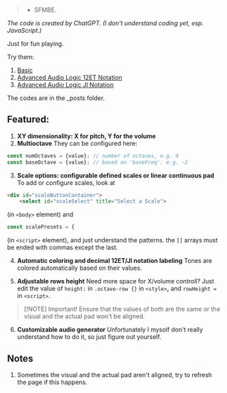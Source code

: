 > - SFMBE.

*The code is created by ChatGPT. (I don't understand coding yet, esp. JavaScript.)*

Just for fun playing.

Try them:
1. [Basic](https://codineslifen.github.io/MusicTouchpad-XY-Multioctave-w-Continuous-CustomizableScales-12ETandJINotation-AutomaticallyColored/2025/05/10/basic.html)
2. [Advanced Audio Logic 12ET Notation](https://codineslifen.github.io/MusicTouchpad-XY-Multioctave-w-Continuous-CustomizableScales-12ETandJINotation-AutomaticallyColored/2025/06/15/advancedaudio12et.html)
3. [Advanced Audio Logic JI Notation](https://codineslifen.github.io/MusicTouchpad-XY-Multioctave-w-Continuous-CustomizableScales-12ETandJINotation-AutomaticallyColored/2025/06/15/advancedaudiojust.html)

The codes are in the _posts folder.

## Featured:
1. **XY dimensionality: X for pitch, Y for the volume**
2. **Multioctave**
They can be configured here:
```js
const numOctaves = {value}; // number of octaves, e.g. 4
const baseOctave = {value}; // based on 'baseFreq'. e.g. -2
```
3. **Scale options: configurable defined scales or linear continuous pad**
To add or configure scales, look at
```html
<div id="scaleButtonContainer">
    <select id="scaleSelect" title="Select a Scale">
```
(in `<body>` element) and
```js
const scalePresets = {
```
(in `<script>` element), and just understand the patterns. the `[]` arrays must be ended with commas except the last.

4. **Automatic coloring and decimal 12ET/JI notation labeling**
Tones are colored automatically based on their values.

5. **Adjustable rows height**
Need more space for X/volume controll? Just edit the value of `height:` in `.octave-row {}` in `<style>`**,** and `rowHeight =` in `<script>`.
> [!NOTE] Important!
> Ensure that the values of both are the same or the visual and the actual pad won't be aligned.

6. **Customizable audio generator**
Unfortunately I mysolf don't really understand how to do it, so just figure out yourself.

## Notes
1. Sometimes the visual and the actual pad aren't aligned, try to refresh the page if this happens.
